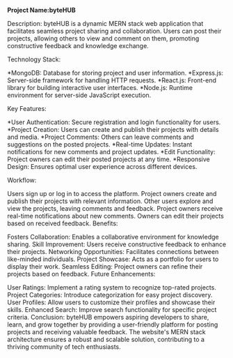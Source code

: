 <b>Project Name:byteHUB </b>

Description: byteHUB  is a dynamic MERN stack web application that facilitates seamless project sharing and collaboration. Users can post their projects, allowing others to view and comment on them, promoting constructive feedback and knowledge exchange.

Technology Stack:

*MongoDB: Database for storing project and user information.
*Express.js: Server-side framework for handling HTTP requests.
*React.js: Front-end library for building interactive user interfaces.
*Node.js: Runtime environment for server-side JavaScript execution.

Key Features:

*User Authentication: Secure registration and login functionality for users.
*Project Creation: Users can create and publish their projects with details and media.
*Project Comments: Others can leave comments and suggestions on the posted projects.
*Real-time Updates: Instant notifications for new comments and project updates.
*Edit Functionality: Project owners can edit their posted projects at any time.
*Responsive Design: Ensures optimal user experience across different devices.

Workflow:

Users sign up or log in to access the platform.
Project owners create and publish their projects with relevant information.
Other users explore and view the projects, leaving comments and feedback.
Project owners receive real-time notifications about new comments.
Owners can edit their projects based on received feedback.
Benefits:

Fosters Collaboration: Enables a collaborative environment for knowledge sharing.
Skill Improvement: Users receive constructive feedback to enhance their projects.
Networking Opportunities: Facilitates connections between like-minded individuals.
Project Showcase: Acts as a portfolio for users to display their work.
Seamless Editing: Project owners can refine their projects based on feedback.
Future Enhancements:

User Ratings: Implement a rating system to recognize top-rated projects.
Project Categories: Introduce categorization for easy project discovery.
User Profiles: Allow users to customize their profiles and showcase their skills.
Enhanced Search: Improve search functionality for specific project criteria.
Conclusion:
byteHUB empowers aspiring developers to share, learn, and grow together by providing a user-friendly platform for posting projects and receiving valuable feedback. The website's MERN stack architecture ensures a robust and scalable solution, contributing to a thriving community of tech enthusiasts.
